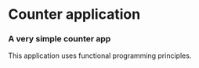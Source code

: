 # Counter application

### A very simple counter app

This application uses functional programming principles.